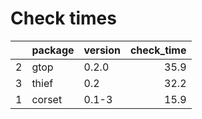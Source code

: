 # Check times

|   |package |version | check_time|
|:--|:-------|:-------|----------:|
|2  |gtop    |0.2.0   |       35.9|
|3  |thief   |0.2     |       32.2|
|1  |corset  |0.1-3   |       15.9|


